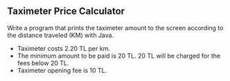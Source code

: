 ## Taximeter Price Calculator

Write a program that prints the taximeter amount to the screen according to the distance traveled (KM) with Java.

- Taximeter costs 2.20 TL per km.
- The minimum amount to be paid is 20 TL. 20 TL will be charged for the fees below 20 TL.
- Taximeter opening fee is 10 TL.
